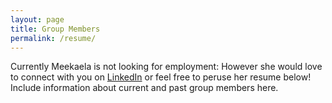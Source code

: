 ```yaml
---
layout: page
title: Group Members
permalink: /resume/
---
```

Currently Meekaela is not looking for employment: However she would love to connect with you on [LinkedIn](https://www.linkedin.com/in/meekaela-berrios/) or feel free to peruse her resume below!
Include information about current and past group members here. 
